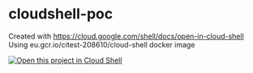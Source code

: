 # cloudshell-poc
Created with https://cloud.google.com/shell/docs/open-in-cloud-shell
Using eu.gcr.io/citest-208610/cloud-shell docker image

[![Open this project in Cloud
Shell](http://gstatic.com/cloudssh/images/open-btn.png)](https://console.cloud.google.com/cloudshell/open?git_repo=https://github.com/pollosp/cloudshell-poc&page=editor&tutorial=tutorial.md&cloudshell_image=https://eu.gcr.io/citest-208610/cloud-shell)
